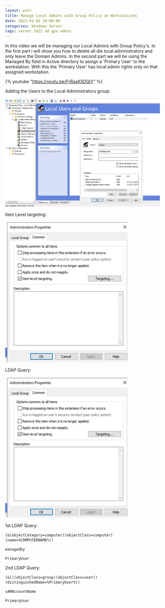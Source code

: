 ```yaml
---
layout: post
title: Manage Local Admins with Group Policy on Workstations
date: 2023-01-02 10:00:00
categories: Windows Server
tags: server 2022 ad gpo admin
---
```


In this video we will be managing our Local Admins with Group Policy's.
In the first part i will show you how to delete all die local administrators and only leave the Domain Admins.
In the second part we will be using the Managed By field in Active directory to assign a 'Primary User' to the workstation. With this the 'Primary User' has local admin rights only on that assigned workstation.

{% youtube "https://youtu.be/FrRasK5DQiY" %}

Adding the Users to the Local Administrators group:

![Assign users](/assets/primaryuserlocaladmin/primaryuserlocaladmin_assign.jpg)

Item Level targeting:

![Item Level targeting](/assets/primaryuserlocaladmin/primaryuserlocaladmin_itemlvltargeting.jpg)

LDAP Query:

![LDAP Query](/assets/primaryuserlocaladmin/primaryuserlocaladmin_itemlvltargeting.jpg)

1st LDAP Query:

```
(&(objectCategory=computer)(objectClass=computer)(name=%COMPUTERNAME%))
```
```
managedby
```
```
PrimaryUser
```

2nd LDAP Query:

```
(&(|(objectClass=group)(objectClass=user))(distinguishedName=%PrimaryUser%))
```
```
sAMAccountName
```
```
PrimaryUser
```


